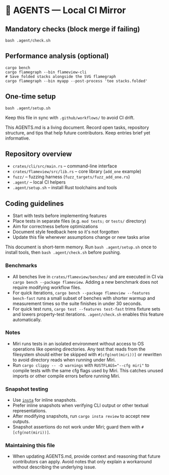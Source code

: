 # 🤖 AGENTS — Local CI Mirror

## Mandatory checks (block merge if failing)
    bash .agent/check.sh

## Performance analysis (optional)
    cargo bench
    cargo flamegraph --bin flameview-cli
    # Save folded stacks alongside the SVG flamegraph
    cargo flamegraph --bin myapp --post-process 'tee stacks.folded'

## One-time setup
    bash .agent/setup.sh

Keep this file in sync with `.github/workflows/` to avoid CI drift.

This AGENTS.md is a living document. Record open tasks, repository structure,
and tips that help future contributors. Keep entries brief yet informative.

## Repository overview
- `crates/cli/src/main.rs` – command-line interface
- `crates/flameview/src/lib.rs` – core library (`add_one` example)
- `fuzz/` – fuzzing harness (`fuzz_targets/fuzz_add_one.rs`)
- `.agent/` – local CI helpers
- `.agent/setup.sh` – install Rust toolchains and tools

## Coding guidelines
- Start with tests before implementing features
- Place tests in separate files (e.g. `mod tests;` or `tests/` directory)
- Aim for correctness before optimizations
- Document style feedback here so it's not forgotten
- Update this file whenever assumptions change or new tasks arise

This document is short-term memory. Run `bash .agent/setup.sh` once to install
tools, then `bash .agent/check.sh` before pushing.

### Benchmarks
- All benches live in `crates/flameview/benches/` and are executed in CI via
  `cargo bench --package flameview`. Adding a new benchmark does not require
  modifying workflow files.
- For quick iterations, `cargo bench --package flameview --features bench-fast`
  runs a small subset of benches with shorter warmup and measurement times so
  the suite finishes in under 30 seconds.
- For quick test runs, `cargo test --features test-fast` trims fixture sets and
  lowers property-test iterations. `.agent/check.sh` enables this feature
  automatically.

### Notes
- Miri runs tests in an isolated environment without access to OS operations like opening directories. Any test that reads from the filesystem should either be skipped with `#[cfg(not(miri))]` or rewritten to avoid directory reads when running under Miri.
- Run `cargo clippy -- -D warnings` with `RUSTFLAGS="--cfg miri"` to compile tests with the same cfg flags used by Miri. This catches unused imports or other compile errors before running Miri.

### Snapshot testing
- Use [`insta`](https://insta.rs/) for inline snapshots.
- Prefer inline snapshots when verifying CLI output or other textual representations.
- After modifying snapshots, run `cargo insta review` to accept new outputs.
- Snapshot assertions do not work under Miri; guard them with `#[cfg(not(miri))]`.

### Maintaining this file
- When updating AGENTS.md, provide context and reasoning that future contributors can apply. Avoid notes that only explain a workaround without describing the underlying issue.
